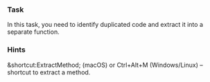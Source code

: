 ### Task

In this task, you need to identify duplicated code and extract it into a separate function.

### Hints

<div class="hint" title="Shortcut for Extract method refactoring">

&shortcut:ExtractMethod; (macOS) or Ctrl+Alt+M (Windows/Linux) – shortcut to extract a method.
</div>
